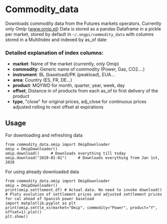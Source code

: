# Commodity_data
Downloads commodity data from the Futures markets operators. Currently only Omip (www.omip.pt)
Data is stored as a pandas Dataframe in a pickle per market, stored by default in `~/.ongpi/commodity_data` with columns stored in a MultiIndex
and indexed by as_of date

### Detailed explanation of index columns:
                   
* **market**: Name of the market (currently, only Omip)
* **commodity**: Generic name of commodity (Power, Gas, CO2....)
* **instrument**: BL (baseload)/PK (peakload), EUA...
* **area**: Country (ES, FR, DE...)
* **product**: MQYWD for month, quarter, year, week, day
* **offset**,  Distance in of products from each as_of to first delivery of the product 
* **type**,  "close" for original prices, adj_close for continuous prices adjusted rolling to next offset at expirations

## Usage
For downloading and refreshing data
```
from commodity_data.omip import OmipDownloader
omip = OmipDownloader()
omip.download()     # Downloads everything till today
omip.download("2020-01-01")     # Downloads everything from Jan 1st, 2020
```
For using already downloaded data
```
from commodity_data.omip import OmipDownloader
omip = OmipDownloader()
print(omip.settlement_df) # Actual data. No need to invoke download()
# Plots evolution of settlement prices and adjusted settlement prices for cal ahead of Spanish power baseload
import matplotlib.pyplot as plt
print(omip.settle_xs(market="Omip", commodity="Power", product="Y", offset=1).plot()
plt.show()
```

